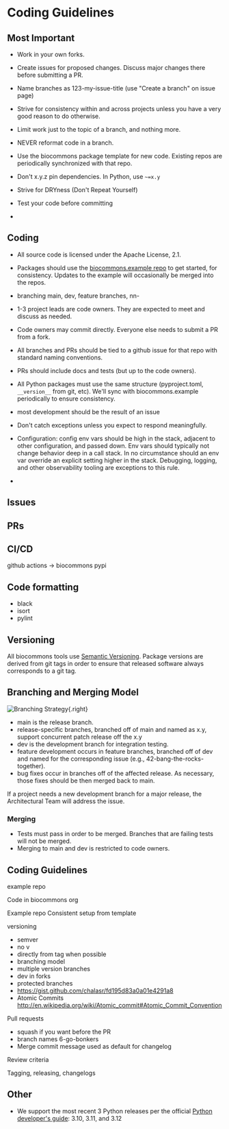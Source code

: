 # Coding Guidelines

## Most Important

- Work in your own forks.

- Create issues for proposed changes.  Discuss major changes there before submitting a PR.

- Name branches as 123-my-issue-title (use "Create a branch" on issue page)

- Strive for consistency within and across projects unless you have a very good reason to do
  otherwise.

- Limit work just to the topic of a branch, and nothing more.

- NEVER reformat code in a branch.

- Use the biocommons package template for new code.  Existing repos are periodically synchronized
  with that repo.

- Don't x.y.z pin dependencies. In Python, use `~=x.y`

- Strive for DRYness (Don't Repeat Yourself)

- Test your code before committing

-


## Coding

- All source code is licensed under the Apache License, 2.1.

- Packages should use the [biocommons.example
  repo](https://github.com/biocommons/biocommons.example) to get started, for consistency.  Updates
  to the example will occasionally be merged into the repos.

- branching main, dev, feature branches, nn-

- 1-3 project leads are code owners. They are expected to meet and discuss as needed.
- Code owners may commit directly. Everyone else needs to submit a PR from a fork.
- All branches and PRs should be tied to a github issue for that repo with standard naming conventions.
- PRs should include docs and tests (but up to the code owners).

- All Python packages must use the same structure (pyproject.toml, `__version__` from git, etc).
  We'll sync with biocommons.example periodically to ensure consistency.

- most development should be the result of an issue

- Don't catch exceptions unless you expect to respond meaningfully.

- Configuration: config env vars should be high in the stack, adjacent to other configuration, and
  passed down.  Env vars should typically not change behavior deep in a call stack. In no
  circumstance should an env var override an explicit setting higher in the stack. Debugging,
  logging, and other observability tooling are exceptions to this rule.

-

## Issues

## PRs

## CI/CD

github actions → biocommons pypi


## Code formatting

- black
- isort
- pylint


## Versioning

All biocommons tools use [Semantic Versioning](https://semver.org/).  Package versions are derived from
git tags in order to ensure that released software always corresponds to a git tag.

## Branching and Merging Model

![Branching Strategy](branching-strategy.drawio.svg){.right}

- main is the release branch.
- release-specific branches, branched off of main and named as x.y, support concurrent
  patch release off the x.y
- dev is the development branch for integration testing.
- feature development occurs in feature branches, branched off of dev and named for the
  corresponding issue (e.g., 42-bang-the-rocks-together).
- bug fixes occur in branches off of the affected release. As necessary, those fixes should be then
  merged back to main.

If a project needs a new development branch for a major release, the Architectural Team will address
the issue.

### Merging

- Tests must pass in order to be merged. Branches that are failing tests will not be merged.
- Merging to main and dev is restricted to code owners.


## Coding Guidelines

example repo

Code in biocommons org


Example repo
Consistent setup from template

versioning

- semver
- no v
- directly from tag when possible
- branching model
- multiple version branches
- dev in forks
- protected branches
- https://gist.github.com/chalasr/fd195d83a0a01e4291a8
- Atomic Commits http://en.wikipedia.org/wiki/Atomic_commit#Atomic_Commit_Convention

Pull requests

- squash if you want before the PR
- branch names 6-go-bonkers
- Merge commit message used as default for changelog

Review criteria

Tagging, releasing, changelogs


## Other

- We support the most recent 3 Python releases per the official [Python developer's guide](https://devguide.python.org/versions/): 3.10, 3.11, and 3.12
